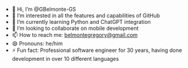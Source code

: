 - 👋 Hi, I’m @GBelmonte-GS
- 👀 I’m interested in all the features and capabilities of GitHub
- 🌱 I’m currently learning Python and ChatGPT integration
- 💞️ I’m looking to collaborate on mobile development
- 📫 How to reach me: belmontegregory@gmail.com
- 😄 Pronouns: he/him
- ⚡ Fun fact: Professional software engineer for 30 years, having done development in over 10 different languages

<!---
GBelmonte-GS/GBelmonte-GS is a ✨ special ✨ repository because its `README.md` (this file) appears on your GitHub profile.
You can click the Preview link to take a look at your changes.
--->
